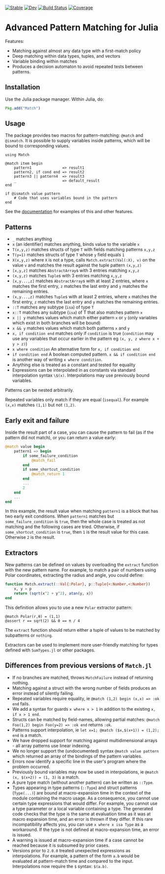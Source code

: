 [![Stable](https://img.shields.io/badge/docs-stable-blue.svg)](https://JuliaServices.github.io/Match.jl/stable/)
[![Dev](https://img.shields.io/badge/docs-dev-blue.svg)](https://JuliaServices.github.io/Match.jl/dev/)
[![Build Status](https://github.com/JuliaServices/Match.jl/actions/workflows/CI.yml/badge.svg?branch=main)](https://github.com/JuliaServices/Match.jl/actions/workflows/CI.yml?query=branch%3Amain)
[![Coverage](https://codecov.io/gh/JuliaServices/Match.jl/branch/main/graph/badge.svg)](https://codecov.io/gh/JuliaServices/Match.jl)

# Advanced Pattern Matching for Julia

Features:

* Matching against almost any data type with a first-match policy
* Deep matching within data types, tuples, and vectors
* Variable binding within matches
* Produces a decision automaton to avoid repeated tests between patterns.

## Installation
Use the Julia package manager.  Within Julia, do:
```julia
Pkg.add("Match")
```

## Usage

The package provides two macros for pattern-matching: `@match` and `@ismatch`.
It is possible to supply variables inside patterns, which will be bound
to corresponding values.

    using Match

    @match item begin
        pattern1              => result1
        pattern2, if cond end => result2
        pattern3 || pattern4  => result3
        _                     => default_result
    end

    if @ismatch value pattern
        # Code that uses variables bound in the pattern
    end

See the [documentation](https://JuliaServices.github.io/Match.jl/stable/)
for examples of this and other features.

## Patterns

* `_` matches anything
* `x` (an identifier) matches anything, binds value to the variable `x`
* `T(x,y,z)` matches structs of type `T` with fields matching patterns `x,y,z`
* `T(y=1)` matches structs of type `T` whose `y` field equals `1`
* `X(x,y,z)` where `X` is not a type, calls `Match.extract(Val(:X), v)` on the value `v` and matches the result against the tuple pattern `(x,y,z)`
* `[x,y,z]` matches `AbstractArray`s with 3 entries matching `x,y,z`
* `(x,y,z)` matches `Tuple`s with 3 entries matching `x,y,z`
* `[x,y...,z]` matches `AbstractArray`s with at least 2 entries, where `x` matches the first entry, `z` matches the last entry and `y` matches the remaining entries.
* `(x,y...,z)` matches `Tuple`s with at least 2 entries, where `x` matches the first entry, `z` matches the last entry and `y` matches the remaining entries.
* `::T` matches any subtype (`isa`) of type `T`
* `x::T` matches any subtype (`isa`) of T that also matches pattern `x`
* `x || y` matches values which match either pattern `x` or `y` (only variables which exist in both branches will be bound)
* `x && y` matches values which match both patterns `x` and `y`
* `x, if condition end` matches only if `condition` is true (`condition` may use any variables that occur earlier in the pattern eg `(x, y, z where x + y > z)`)
* `x where condition` An alternative form for `x, if condition end`
* `if condition end` A boolean computed pattern. `x && if condition end` is another way of writing `x where condition`.
* Anything else is treated as a constant and tested for equality
* Expressions can be interpolated in as constants via standard interpolation syntax `\$(x)`.  Interpolations may use previously bound variables.

Patterns can be nested arbitrarily.

Repeated variables only match if they are equal (`isequal`). For example `(x,x)` matches `(1,1)` but not `(1,2)`.

## Early exit and failure

Inside the result part of a case, you can cause the pattern to fail (as if the pattern did not match), or you can return a value early:

```julia
@match value begin
    pattern1 => begin
        if some_failure_condition
            @match_fail
        end
        if some_shortcut_condition
            @match_return 1
        end
        ...
        2
    end
    ...
end
```

In this example, the result value when matching `pattern1` is a block that has two early exit conditions.
When `pattern1` matches but `some_failure_condition` is `true`, then the whole case is treated as not matching and the following cases are tried.
Otherwise, if `some_shortcut_condition` is `true`, then `1` is the result value for this case.
Otherwise `2` is the result.

## Extractors

New patterns can be defined on values by overloading the `extract` function with the new pattern name.
For example, to match a pair of numbers using Polar coordinates, extracting the radius and angle, you could define:

```julia
function Match.extract(::Val{:Polar}, p::Tuple{<:Number,<:Number})
    x, y = p
    return (sqrt(x^2 + y^2), atan(y, x))
end
```
This definition allows you to use a new `Polar` extractor pattern:
```
@match Polar(r,θ) = (1,1)
@assert r == sqrt(2) && θ == π / 4
```

The `extract` function should return either a tuple of values to be matched by subpatterns or `nothing`.

Extractors can be used to implement more user-friendly matching for types defined with `SumTypes.jl` or
other packages.

## Differences from previous versions of `Match.jl`

* If no branches are matched, throws `MatchFailure` instead of returning nothing.
* Matching against a struct with the wrong number of fields produces an error instead of silently failing.
* Repeated variables require equality, ie `@match (1,2) begin (x,x) => :ok end` fails.
* We add a syntax for guards `x where x > 1` in addition to the existing `x, if x > 1 end`.
* Structs can be matched by field-names, allowing partial matches: `@match Foo(1,2) begin Foo(y=2) => :ok end` returns `:ok`.
* Patterns support interpolation, ie `let x=1; @match ($x,$(x+1)) = (1,2); end` is a match.
* We have dropped support for matching against multidimensional arrays - all array patterns use linear indexing.
* We no longer support the (undocumented) syntax `@match value pattern` which returned an array of the bindings of the pattern variables.
* Errors now identify a specific line in the user's program where the problem occurred.
* Previously bound variables may now be used in interpolations, ie `@match (x, $(x+2)) = (1, 3)` is a match.
* A pure type match (without another pattern) can be written as `::Type`.
* Types appearing in type patterns (`::Type`) and struct patterns (`Type(...)`) are bound at macro-expansion time in the context of the module containing the macro usage.  As a consequence, you cannot use certain type expressions that would differ.  For example, you cannot use a type parameter or a local variable containing a type.  The generated code checks that the type is the same at evaluation time as it was at macro expansion time, and an error is thrown if they differ.  If this rare incompatibility affects you, you can use `x where x isa Type` as a workaround.  If the type is not defined at macro-expansion time, an error is issued.
* A warning is issued at macro-expansion time if a case cannot be reached because it is subsumed by prior cases.
* Versions prior to `2.0.0` treated unexpected expressions as interpolations. For example, a pattern of the form `a.b` would be evaluated at pattern-match time and compared to the input. Interpolations now require the `$` syntax: `$(a.b)`.

